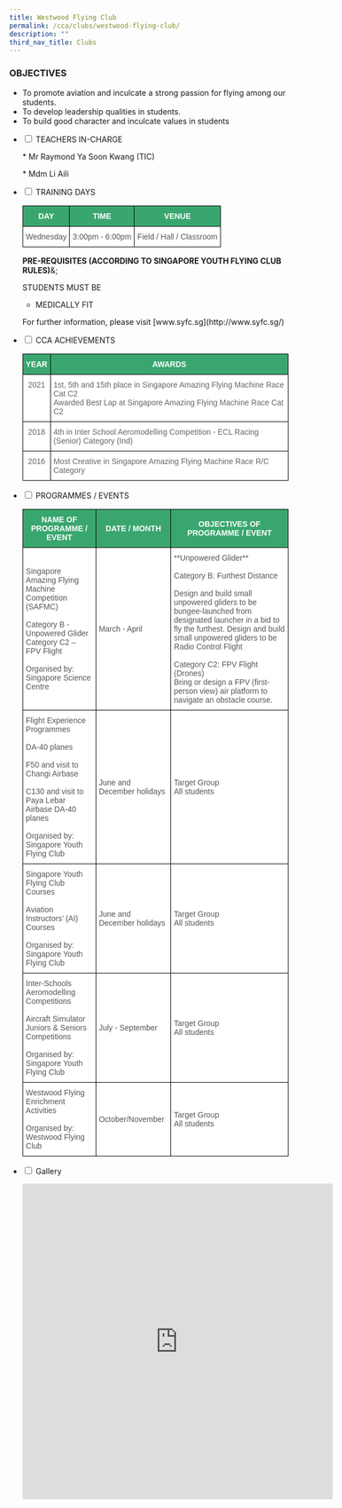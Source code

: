 ```yaml
---
title: Westwood Flying Club
permalink: /cca/clubs/westwood-flying-club/
description: ""
third_nav_title: Clubs
---
```

### OBJECTIVES

*   To promote aviation and inculcate a strong passion for flying among our students.&nbsp; &nbsp; &nbsp; &nbsp;
*   To develop leadership qualities in students.
*   To build good character and inculcate values in students

<ul class="jekyllcodex_accordion">

<li><input type="checkbox" id="accordion1">
<label for="accordion1">TEACHERS IN-CHARGE</label><div>

<p>
*   Mr Raymond Ya Soon Kwang (TIC)</p>
<p>*   Mdm Li Aili</p>
</div></li>

  
<li><input type="checkbox" id="accordion2">
<label for="accordion2">TRAINING DAYS</label><div>

<p>
<style type="text/css">
.tg  {border-collapse:collapse;border-spacing:0;}
.tg td{border-color:black;border-style:solid;border-width:1px;font-family:Arial, sans-serif;font-size:14px;
  overflow:hidden;padding:10px 5px;word-break:normal;}
.tg th{border-color:black;border-style:solid;border-width:1px;font-family:Arial, sans-serif;font-size:14px;
  font-weight:normal;overflow:hidden;padding:10px 5px;word-break:normal;}
.tg .tg-k0s0{background-color:#3AA66F;color:#FFF;font-weight:bold;text-align:center;vertical-align:middle}
.tg .tg-mwz3{background-color:#FFF;color:#565656;text-align:left;vertical-align:middle}
</style>
<table class="tg">
<thead>
  <tr>
    <th class="tg-k0s0"><span style="color:#FFF;background-color:#3AA66F">DAY</span></th>
    <th class="tg-k0s0"><span style="color:#FFF;background-color:#3AA66F">TIME</span></th>
    <th class="tg-k0s0"><span style="color:#FFF;background-color:#3AA66F">VENUE</span></th>
  </tr>
</thead>
<tbody>
  <tr>
    <td class="tg-mwz3"><span style="color:#565656">Wednesday</span></td>
    <td class="tg-mwz3"><span style="color:#565656">3:00pm - 6:00pm</span></td>
    <td class="tg-mwz3"><span style="color:#565656">Field / Hall / Classroom</span></td>
  </tr>
</tbody>
</table></p>

<p><strong>PRE-REQUISITES (ACCORDING TO SINGAPORE YOUTH FLYING CLUB RULES)</strong>&amp;;</p>

<p>STUDENTS MUST BE

*   MEDICALLY FIT</p>

<p>For further information, please visit&nbsp;[www.syfc.sg](http://www.syfc.sg/)</p>
</div></li>

<li><input type="checkbox" id="accordion3">
<label for="accordion3">CCA ACHIEVEMENTS</label><div>

<p>
<style type="text/css">
.tg  {border-collapse:collapse;border-spacing:0;}
.tg td{border-color:black;border-style:solid;border-width:1px;font-family:Arial, sans-serif;font-size:14px;
  overflow:hidden;padding:10px 5px;word-break:normal;}
.tg th{border-color:black;border-style:solid;border-width:1px;font-family:Arial, sans-serif;font-size:14px;
  font-weight:normal;overflow:hidden;padding:10px 5px;word-break:normal;}
.tg .tg-k0s0{background-color:#3AA66F;color:#FFF;font-weight:bold;text-align:center;vertical-align:middle}
.tg .tg-zqva{background-color:#FFF;color:#666;text-align:center;vertical-align:top}
.tg .tg-cmm0{background-color:#FFF;color:#666;text-align:left;vertical-align:top}
.tg .tg-1ppo{background-color:#FFF;color:#222;text-align:left;vertical-align:middle}
</style>
<table class="tg">
<thead>
  <tr>
    <th class="tg-k0s0"><span style="color:#FFF;background-color:#3AA66F">YEAR</span></th>
    <th class="tg-k0s0"><span style="color:#FFF;background-color:#3AA66F">AWARDS</span></th>
  </tr>
</thead>
<tbody>
  <tr>
    <td class="tg-zqva">2021</td>
    <td class="tg-cmm0">1st,  5th and 15th place in Singapore Amazing Flying Machine Race Cat C2<br>Awarded Best Lap at Singapore Amazing Flying Machine Race Cat C2<br></td>
  </tr>
  <tr>
    <td class="tg-zqva">2018<br></td>
    <td class="tg-cmm0">4th in Inter School Aeromodelling Competition - ECL Racing (Senior) Category (Ind)</td>
  </tr>
  <tr>
    <td class="tg-zqva">2016</td>
    <td class="tg-cmm0">Most Creative in Singapore Amazing Flying Machine Race R/C Category</td>
  </tr>
</tbody>
</table></p>
</div></li>

<li><input type="checkbox" id="accordion4">
<label for="accordion4">PROGRAMMES / EVENTS</label><div>

<p>
<style type="text/css">
.tg  {border-collapse:collapse;border-spacing:0;}
.tg td{border-color:black;border-style:solid;border-width:1px;font-family:Arial, sans-serif;font-size:14px;
  overflow:hidden;padding:10px 5px;word-break:normal;}
.tg th{border-color:black;border-style:solid;border-width:1px;font-family:Arial, sans-serif;font-size:14px;
  font-weight:normal;overflow:hidden;padding:10px 5px;word-break:normal;}
.tg .tg-61iw{background-color:#FFF;color:#F00;text-align:left;vertical-align:top}
.tg .tg-k0s0{background-color:#3AA66F;color:#FFF;font-weight:bold;text-align:center;vertical-align:middle}
.tg .tg-mwz3{background-color:#FFF;color:#565656;text-align:left;vertical-align:middle}
</style>
<table class="tg">
<thead>
  <tr>
    <th class="tg-k0s0"><span style="color:#FFF;background-color:#3AA66F">NAME OF PROGRAMME / EVENT</span></th>
    <th class="tg-k0s0"><span style="color:#FFF;background-color:#3AA66F">DATE / MONTH</span></th>
    <th class="tg-k0s0"><span style="color:#FFF;background-color:#3AA66F">OBJECTIVES OF PROGRAMME / EVENT</span></th>
  </tr>
</thead>
<tbody>
  <tr>
    <td class="tg-mwz3"><span style="color:#565656">Singapore Amazing Flying Machine Competition (SAFMC)</span><br><br>Category B - Unpowered Glider<br>Category C2 – FPV Flight<br><br>Organised by: Singapore Science Centre</td>
    <td class="tg-mwz3"><span style="color:#565656">March - April</span></td>
    <td class="tg-mwz3"><span style="color:#565656">**Unpowered Glider**<br><br>Category B: Furthest Distance<br><br>Design and build small unpowered gliders to be bungee-launched from designated launcher in a bid to fly the furthest.
Design and build small unpowered gliders to be Radio Control Flight<br><br>Category C2:  FPV Flight (Drones)<br>
Bring or design a FPV (first-person view) air platform to navigate an obstacle course.
</span></td>
  </tr>
  <tr>
    <td class="tg-mwz3"><span style="color:#565656"></span><span style="background-color:transparent">Flight Experience Programmes<br><br>
DA-40 planes<br><br>F50 and visit to Changi Airbase<br><br>C130 and visit to Paya Lebar Airbase DA-40 planes<br><br>Organised by: Singapore Youth Flying Club
</span></td>
    <td class="tg-mwz3"><span style="color:#565656">June and December holidays</span></td>
    <td class="tg-mwz3"><span style="color:#565656">Target Group<br>All students</span><br></td>
  </tr>
  <tr>
    <td class="tg-mwz3"><span style="color:#565656">Singapore Youth Flying Club Courses<br><br>Aviation Instructors’ (AI) Courses<br><br>Organised by: Singapore Youth Flying Club
</span></td>
    <td class="tg-mwz3"><span style="color:#565656">June and December holidays</span></td>
    <td class="tg-mwz3"><span style="color:#565656">Target Group<br>All students</span></td>
  </tr>
  <tr>
    <td class="tg-mwz3"><span style="color:#565656">Inter-Schools Aeromodelling Competitions<br><br>Aircraft Simulator Juniors &amp; Seniors Competitions<br><br>Organised by: Singapore Youth Flying Club
</span></td>
    <td class="tg-mwz3"><span style="color:#565656">July - September</span></td>
    <td class="tg-mwz3"><span style="color:#565656">Target Group<br>All students</span></td>
  </tr>
<tr>
    <td class="tg-mwz3"><span style="color:#565656">Westwood Flying Enrichment Activities<br><br>Organised by: Westwood Flying Club</span></td>
    <td class="tg-mwz3"><span style="color:#565656">October/November</span></td>
    <td class="tg-mwz3"><span style="color:#565656">Target Group<br>All students</span></td>
  </tr>
</tbody>
</table></p>
</div></li>

<li><input type="checkbox" id="accordion5">
<label for="accordion5">Gallery</label><div>
<p>
<iframe allowfullscreen="true" height="569" width="560" frameborder="0" src="https://docs.google.com/presentation/d/e/2PACX-1vRmHJj1X8UG4Bn61-3rZXl3iaYF52jNgiKoPLiFcXvKpIUXjm0N04ZnqkmxKsQ6aVW326slPfPqj4JG/embed?start=true&amp;loop=true&amp;delayms=3000"></iframe>
</p>
</div></li>

</ul>